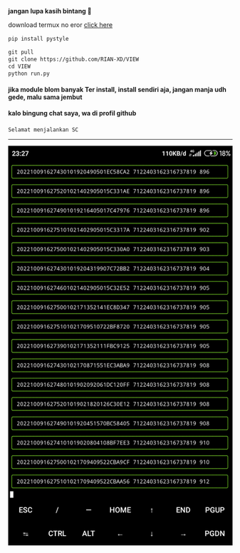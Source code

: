 __jangan lupa kasih bintang 🌟__
>
download termux no eror [click here](https://f-droid.org/en/packages/com.termux/)
````
pip install pystyle
````
````
git pull
git clone https://github.com/RIAN-XD/VIEW
cd VIEW
python run.py
````
#### jika module blom banyak Ter install, install sendiri aja, jangan manja udh gede, malu sama jembut
#### kalo bingung chat saya, wa di profil github
``
Selamat menjalankan SC
``
____
![](https://github.com/RIAN-XD/VIEW/blob/f448d62217a79c75e86ae1dd050a9eb3d360f664/Screenshot_2022-10-09-23-27-52-997_com.termux.jpg)
